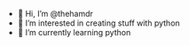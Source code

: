 - 👋 Hi, I’m @thehamdr
- 👀 I’m interested in creating stuff with python
- 🌱 I’m currently learning python

<!---
thehamdr/thehamdr is a ✨ special ✨ repository because its `README.md` (this file) appears on your GitHub profile.
You can click the Preview link to take a look at your changes.
--->
